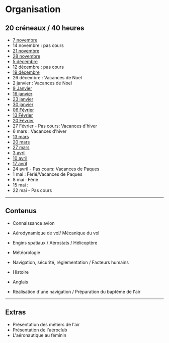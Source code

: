 # Organisation

## 20 créneaux / 40 heures

* [7 novembre](1.md)
* 14 novembre : pas cours
* [21 novembre](2.md)
* [28 novembre](3.md)
* [5 décembre ](4.md)
* 12 décembre : pas cours
* [19 décembre](5.md)
* 26 décembre : Vacances de Noel
* 2 janvier : Vacances de Noel
* [9 Janvier](6.md)
* [16 janvier](7.md)
* [23 janvier](8.md)
* [30 janvier](9.md)
* [06 Février](10.md)
* [13 Février](11.md)
* [20 Février](12.md)
* 27 Février - Pas cours: Vacances d'hiver
* 6 mars : Vacances d'hiver
* [13 mars](13.md)
* [20 mars](14.md)
* [27 mars](15.md)
* [3 avril](16.md)
* [10 avril](17.md)
* [17 avril](18.md)
* 24 avril - Pas cours: Vacances de Paques
* 1 mai : Férié/Vacances de Paques
* 8 mai : Férié
* 15 mai :
* 22 mai - Pas cours

---
## Contenus

* Connaissance avion
* Aérodynamique de vol/ Mécanique du vol
* Engins spatiaux / Aérostats / Hélicoptère
* Météorologie
* Navigation, sécurité, réglementation / Facteurs humains
* Histoire
* Anglais

* Réalisation d'une navigation / Préparation du baptème de l'air

---
## Extras
* Présentation des métiers de l'air
* Présentation de l'aéroclub
* L'aéronautique au féminin

